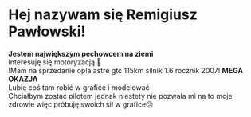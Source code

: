 # Hej nazywam się Remigiusz Pawłowski!
<b>Jestem największym pechowcem na ziemi</b><br>
Interesuję się motoryzacją 🚗<br>
!Mam na sprzedanie opla astre gtc 115km silnik 1.6 rocznik 2007! <b>MEGA OKAZJA</b><br>
Lubię coś tam robić w grafice i modelować<br>
Chciałbym zostać pilotem jednak niestety nie pozwala mi na to moje zdrowie więc próbuję swoich sił w grafice😕

